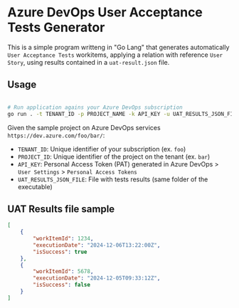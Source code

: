 # Azure DevOps User Acceptance Tests Generator

This is a simple program writteng in "Go Lang" that generates automatically `User Acceptance Tests` workitems, applying a relation with reference `User Story`, using results contained in a `uat-result.json` file.

## Usage
```sh

# Run application agains your Azure DevOps subscription
go run . -t TENANT_ID -p PROJECT_NAME -k API_KEY -u UAT_RESULTS_JSON_FILE
```
Given the sample project on Azure DevOps services `https://dev.azure.com/foo/bar/`:

- `TENANT_ID`: Unique identifier of your subscription (ex. `foo`)
- `PROJECT_ID`: Unique identifier of the project on the tenant (ex. `bar`)
- `API_KEY`: Personal Access Token (PAT) generated in Azure DevOps > `User Settings` > `Personal Access Tokens`
- `UAT_RESULTS_JSON_FILE`: File with tests results (same folder of the executable)

## UAT Results file sample
```json
[
    {
        "workItemId": 1234,
        "executionDate": "2024-12-06T13:22:00Z",
        "isSuccess": true
    },
    {
        "workItemId": 5678,
        "executionDate": "2024-12-05T09:33:12Z",
        "isSuccess": false
    }
]
```
